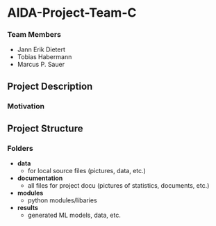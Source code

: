 # AIDA-Project-Team-C

### Team Members
- Jann Erik Dietert
- Tobias Habermann
- Marcus P. Sauer

## Project Description

### Motivation

## Project Structure

### Folders
- **data**
    - for local source files (pictures, data, etc.)
- **documentation**
    - all files for project docu (pictures of statistics, documents, etc.)   
- **modules**
    - python modules/libaries
- **results**
    - generated ML models, data, etc.
 
